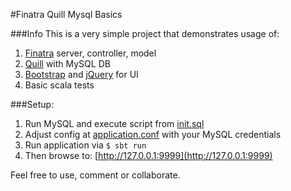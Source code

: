 #Finatra Quill Mysql Basics

###Info
This is a very simple project that demonstrates usage of:

 1. [Finatra](http://twitter.github.io/finatra/) server, controller, model
 2. [Quill](http://getquill.io/) with MySQL DB
 3. [Bootstrap](http://getbootstrap.com/) and [jQuery](https://jquery.com/) for UI
 4. Basic scala tests  

###Setup:

 1. Run MySQL and execute script from [init.sql](./sql/init.sql)
 2. Adjust config at [application.conf](./src/main/resources/conf/application.conf) with your MySQL credentials
 3. Run application via
    ```$ sbt run```
 4. Then browse to: [http://127.0.0.1:9999](http://127.0.0.1:9999)
 
Feel free to use, comment or collaborate. 